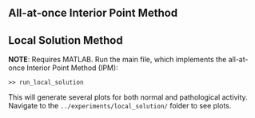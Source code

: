 ## All-at-once Interior Point Method

## Local Solution Method
**NOTE**: Requires MATLAB. Run the main file, which implements the all-at-once Interior Point Method (IPM):
```commandline
>> run_local_solution
```
This will generate several plots for both normal and pathological activity. Navigate to the `../experiments/local_solution/` folder to see plots.
